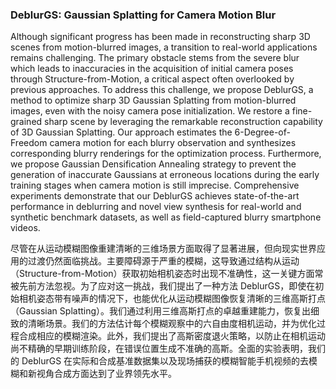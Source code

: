 ### DeblurGS: Gaussian Splatting for Camera Motion Blur

Although significant progress has been made in reconstructing sharp 3D scenes from motion-blurred images, a transition to real-world applications remains challenging. The primary obstacle stems from the severe blur which leads to inaccuracies in the acquisition of initial camera poses through Structure-from-Motion, a critical aspect often overlooked by previous approaches. To address this challenge, we propose DeblurGS, a method to optimize sharp 3D Gaussian Splatting from motion-blurred images, even with the noisy camera pose initialization. We restore a fine-grained sharp scene by leveraging the remarkable reconstruction capability of 3D Gaussian Splatting. Our approach estimates the 6-Degree-of-Freedom camera motion for each blurry observation and synthesizes corresponding blurry renderings for the optimization process. Furthermore, we propose Gaussian Densification Annealing strategy to prevent the generation of inaccurate Gaussians at erroneous locations during the early training stages when camera motion is still imprecise. Comprehensive experiments demonstrate that our DeblurGS achieves state-of-the-art performance in deblurring and novel view synthesis for real-world and synthetic benchmark datasets, as well as field-captured blurry smartphone videos.

尽管在从运动模糊图像重建清晰的三维场景方面取得了显著进展，但向现实世界应用的过渡仍然面临挑战。主要障碍源于严重的模糊，这导致通过结构从运动（Structure-from-Motion）获取初始相机姿态时出现不准确性，这一关键方面常被先前方法忽视。为了应对这一挑战，我们提出了一种方法 DeblurGS，即使在初始相机姿态带有噪声的情况下，也能优化从运动模糊图像恢复清晰的三维高斯打点（Gaussian Splatting）。我们通过利用三维高斯打点的卓越重建能力，恢复出细致的清晰场景。我们的方法估计每个模糊观察中的六自由度相机运动，并为优化过程合成相应的模糊渲染。此外，我们提出了高斯密度退火策略，以防止在相机运动尚不精确的早期训练阶段，在错误位置生成不准确的高斯。全面的实验表明，我们的 DeblurGS 在实际和合成基准数据集以及现场捕获的模糊智能手机视频的去模糊和新视角合成方面达到了业界领先水平。
